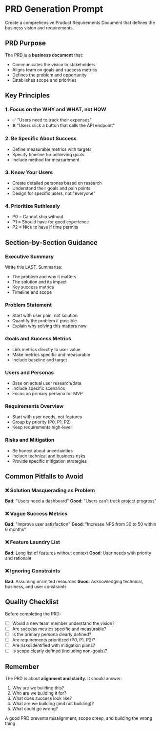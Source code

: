 # PRD Generation Prompt

Create a comprehensive Product Requirements Document that defines the business vision and requirements.

## PRD Purpose

The PRD is a **business document** that:
- Communicates the vision to stakeholders
- Aligns team on goals and success metrics
- Defines the problem and opportunity
- Establishes scope and priorities

## Key Principles

### 1. Focus on the WHY and WHAT, not HOW
- ✅ "Users need to track their expenses"
- ❌ "Users click a button that calls the API endpoint"

### 2. Be Specific About Success
- Define measurable metrics with targets
- Specify timeline for achieving goals
- Include method for measurement

### 3. Know Your Users
- Create detailed personas based on research
- Understand their goals and pain points
- Design for specific users, not "everyone"

### 4. Prioritize Ruthlessly
- P0 = Cannot ship without
- P1 = Should have for good experience
- P2 = Nice to have if time permits

## Section-by-Section Guidance

### Executive Summary
Write this LAST. Summarize:
- The problem and why it matters
- The solution and its impact
- Key success metrics
- Timeline and scope

### Problem Statement
- Start with user pain, not solution
- Quantify the problem if possible
- Explain why solving this matters now

### Goals and Success Metrics
- Link metrics directly to user value
- Make metrics specific and measurable
- Include baseline and target

### Users and Personas
- Base on actual user research/data
- Include specific scenarios
- Focus on primary persona for MVP

### Requirements Overview
- Start with user needs, not features
- Group by priority (P0, P1, P2)
- Keep requirements high-level

### Risks and Mitigation
- Be honest about uncertainties
- Include technical and business risks
- Provide specific mitigation strategies

## Common Pitfalls to Avoid

### ❌ Solution Masquerading as Problem
**Bad**: "Users need a dashboard"
**Good**: "Users can't track project progress"

### ❌ Vague Success Metrics
**Bad**: "Improve user satisfaction"
**Good**: "Increase NPS from 30 to 50 within 6 months"

### ❌ Feature Laundry List
**Bad**: Long list of features without context
**Good**: User needs with priority and rationale

### ❌ Ignoring Constraints
**Bad**: Assuming unlimited resources
**Good**: Acknowledging technical, business, and user constraints

## Quality Checklist

Before completing the PRD:
- [ ] Would a new team member understand the vision?
- [ ] Are success metrics specific and measurable?
- [ ] Is the primary persona clearly defined?
- [ ] Are requirements prioritized (P0, P1, P2)?
- [ ] Are risks identified with mitigation plans?
- [ ] Is scope clearly defined (including non-goals)?

## Remember

The PRD is about **alignment and clarity**. It should answer:
1. Why are we building this?
2. Who are we building it for?
3. What does success look like?
4. What are we building (and not building)?
5. What could go wrong?

A good PRD prevents misalignment, scope creep, and building the wrong thing.